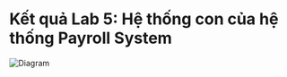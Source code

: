 # Kết quả Lab 5: Hệ thống con của hệ thống Payroll System
![Diagram](https://www.planttext.com/api/plantuml/png/Z5MnRjim4Dtr5OGcjwY7hXw2f4cAP6XYr0Kw51tEv2KcJ942IQKGsdvPXtvIVw57sQH8IIZgnVAzTuztntVodr-_Bvq7wxj6LUueDRF6OLLn1SwnswPLfaTatoiMFXeQtB2Tjr8_do9uPjpVR9ZK_XJSWpxUwoUpOU_EJxO1Buq-mSvm2Mg7lBFIzmzTiqTRge8G5fqhW-t1Q5nYOmDIJRZGDwZz1_G78qf8kYtqDz2lNctOtXY5S2xh6JqXLutfj0_WapBWSsXK372kINZiD42BNNDGl5FWSNiwEvEdTZ_91ZbOiOeFn7WnKYJz67zlB0biqKeguuRaY1Ynf4OCVa1-NCM7gFOptkoan7Z1m7beVsdAuL8VPlTlJUVfnoGX7HFFJ_h3T8lckKNgObKWL6xC7BNkJ6TLFxNaOOX-98dfZTqbP1nt4jk10YjHJEL0wuwy6T1-AdYLOGkIrwPff7CqpRaiJzXIfTlEyWCuVBG2hGlIHUJBryIyBdGMYYWI_p7rSEfZz6kHD6f5M-MZTf-DFQB8bhsDRjomOCUPOLSpWtQj86AEZqxN-AqCE7Z1LMPVEXVj4t1aMxAQtw5zaJpDkGsn9TUFQS7vkzvvR6AImDOuEQQzcMx7R7k8QOrIrqRxy3rEsdRwZEKr9pUirnUppTkmccPVZwJwRJqGwzVrU0N4ehrsv4yHXflp0pVj6V5E2pLZ5COWsZ0HuDungYKpA8hqKYUDoTAjrpykqhz2DLkY4bvSYF-W51EO5qu_M0EwhwlKzT1WRWUYETGqhpPIGfE3E-ZzDCdC797o0br8Yzn7Umn9arlF2qtbaqQueJH5Hcw7kgekIJZyo_u5003__mC0)


